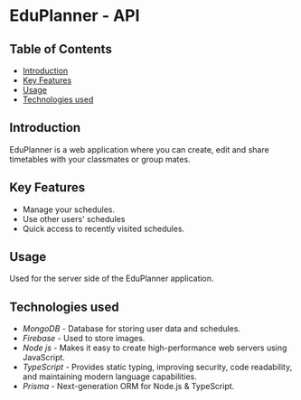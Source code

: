 # EduPlanner - API

## Table of Contents

- [Introduction](#introduction)
- [Key Features](#key-features)
- [Usage](#usage)
- [Technologies used](#technologies-used)

## Introduction
EduPlanner is a web application where you can create, edit and share timetables with your classmates or group mates.

## Key Features
- Manage your schedules.
- Use other users' schedules
- Quick access to recently visited schedules.

## Usage
Used for the server side of the EduPlanner application.

## Technologies used
- *MongoDB* - Database for storing user data and schedules.
- *Firebase* - Used to store images.
- *Node js* - Makes it easy to create high-performance web servers using JavaScript.
- *TypeScript* - Provides static typing, improving security, code readability, and maintaining modern language capabilities.
- *Prisma* - Next-generation ORM for Node.js & TypeScript.
